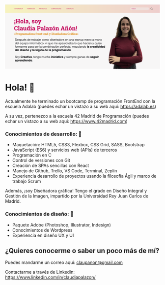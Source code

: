 ![Alt text](./images/hola.png "Hola, soy Claudia Palazón")

# Hola! 👋

Actualmente he terminado un bootcamp de programación FrontEnd con la escuela Adalab (puedes echar un vistazo a su web aquí: https://adalab.es)

A su vez, pertenezco a la escuela 42 Madrid de Programación (puedes echar un vistazo a su web aquí: https://www.42madrid.com)

### Conocimientos de desarrollo: 🔭

- Maquetación: HTML5, CSS3, Flexbox, CSS Grid, SASS, Bootstrap
- JavaScript (ES6) y servicios web (APIs) de terceros
- Programación en C
- Control de versiones con Git
- Creación de SPAs sencillas con React
- Manejo de Github, Trello, VS Code, Terminal, Zeplin
- Experiencia desarrollo de proyectos usando la filosofía Ágil y marco de trabajo Scrum

Además, ¡soy Diseñadora gráfica! Tengo el grado en Diseño Integral y Gestión de la Imagen, impartido por la Universidad Rey Juan Carlos de Madrid.

### Conocimientos de diseño: 🔭

- Paquete Adobe (Photoshop, Illustrator, Indesign)
- Conocimientos de Wordpress
- Experiencia en diseño UX y UI

## ¿Quieres conocerme o saber un poco más de mí?

Puedes mandarme un correo aquí: claupanon@gmail.com

Contactarme a través de Linkedin: https://www.linkedin.com/in/claudiapalazon/

<!--
**claudiapalazon/claudiapalazon** is a ✨ _special_ ✨ repository because its `README.md` (this file) appears on your GitHub profile.

Here are some ideas to get you started:

- 🔭 I’m currently working on ...
- 🌱 I’m currently learning ...
- 👯 I’m looking to collaborate on ...
- 🤔 I’m looking for help with ...
- 💬 Ask me about ...
- 📫 How to reach me: ...
- 😄 Pronouns: ...
- ⚡ Fun fact: ...
-->
